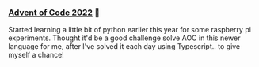 ### [Advent of Code 2022](https://adventofcode.com/2022/about) 🎄

Started learning a little bit of python earlier this year for some raspberry pi
experiments. Thought it'd be a good challenge solve AOC in this newer language
for me, after I've solved it each day using Typescript.. to give myself a
chance!
